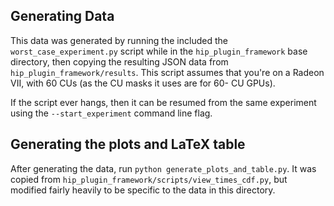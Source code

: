Generating Data
---------------

This data was generated by running the included the `worst_case_experiment.py`
script while in the `hip_plugin_framework` base directory, then copying the
resulting JSON data from `hip_plugin_framework/results`. This script assumes
that you're on a Radeon VII, with 60 CUs (as the CU masks it uses are for 60-
CU GPUs).

If the script ever hangs, then it can be resumed from the same experiment using
the `--start_experiment` command line flag.

Generating the plots and LaTeX table
------------------------------------

After generating the data, run `python generate_plots_and_table.py`. It was
copied from `hip_plugin_framework/scripts/view_times_cdf.py`, but modified
fairly heavily to be specific to the data in this directory.

